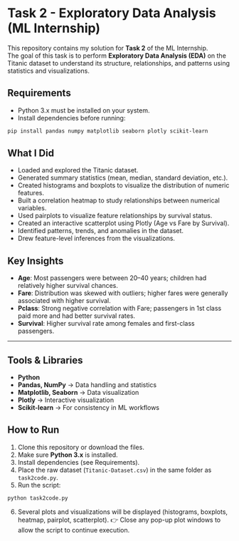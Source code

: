 # Task 2 - Exploratory Data Analysis (ML Internship)

This repository contains my solution for **Task 2** of the ML Internship.  
The goal of this task is to perform **Exploratory Data Analysis (EDA)** on the Titanic dataset to understand its structure, relationships, and patterns using statistics and visualizations.

## Requirements
- Python 3.x must be installed on your system.
- Install dependencies before running:

```bash
pip install pandas numpy matplotlib seaborn plotly scikit-learn
```
## What I Did
- Loaded and explored the Titanic dataset.
- Generated summary statistics (mean, median, standard deviation, etc.).
- Created histograms and boxplots to visualize the distribution of numeric features.
- Built a correlation heatmap to study relationships between numerical variables.
- Used pairplots to visualize feature relationships by survival status.
- Created an interactive scatterplot using Plotly (Age vs Fare by Survival).
- Identified patterns, trends, and anomalies in the dataset.
- Drew feature-level inferences from the visualizations.

## Key Insights
- **Age**: Most passengers were between 20–40 years; children had relatively higher survival chances.  
- **Fare**: Distribution was skewed with outliers; higher fares were generally associated with higher survival.  
- **Pclass**: Strong negative correlation with Fare; passengers in 1st class paid more and had better survival rates.  
- **Survival**: Higher survival rate among females and first-class passengers.  

---

## Tools & Libraries
- **Python**
- **Pandas, NumPy** → Data handling and statistics  
- **Matplotlib, Seaborn** → Data visualization  
- **Plotly** → Interactive visualization  
- **Scikit-learn** → For consistency in ML workflows  

## How to Run
1. Clone this repository or download the files.
2. Make sure **Python 3.x** is installed.
3. Install dependencies (see Requirements).
4. Place the raw dataset (`Titanic-Dataset.csv`) in the same folder as `task2code.py`.
5. Run the script:

```bash
python task2code.py
```
6. Several plots and visualizations will be displayed (histograms, boxplots, heatmap, pairplot, scatterplot).
👉 Close any pop-up plot windows to allow the script to continue execution.



